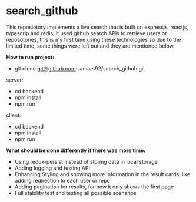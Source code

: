 # search_github

This reposiotory implements a live search that is built on expressjs, reactjs, typescrip and redis, it used github search APIs to retrieve users or reposotories, this is my first time using these technologies so due to the limited time, some things were left out and they are mentioned below.

<b>How to run project:</b>
* git clone git@github.com:samars92/search_github.git

server:
* cd backend
* npm install
* npm run

client:
* cd backend
* npm install
* npm run

<b>What should be done differently if there was more time:</b>
* Using redux-persist instead of storing data in local storage 
* Adding logging and testing API
* Enhancing Styling and showing more information in the result cards, like adding redirection to each user or repo
* Adding pagination for results, for now it only shows the first page
* Full stability test and testing all possible scenarios 





